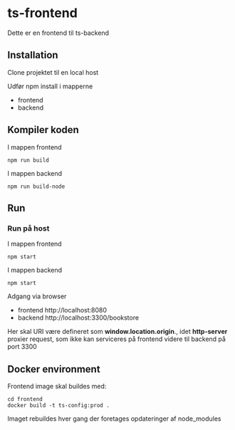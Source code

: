 # ts-frontend

Dette er en frontend til ts-backend

## Installation

Clone projektet til en local host

Udfør npm install i mapperne

- frontend
- backend

## Kompiler koden

I mappen frontend

```
npm run build 
``` 

I mappen backend

```
npm run build-node
```

## Run

### Run på host

I mappen frontend

```
npm start
```

I mappen backend

```
npm start
```

Adgang via browser

- frontend http://localhost:8080
- backend http://localhost:3300/bookstore

Her skal URI være defineret som **window.location.origin**., idet **http-server** proxier request, som ikke kan serviceres på frontend videre til backend på port 3300

## Docker environment
Frontend image skal buildes med:

```
cd frontend
docker build -t ts-config:prod .    
``` 

Imaget rebuildes hver gang der foretages opdateringer af node_modules 

 